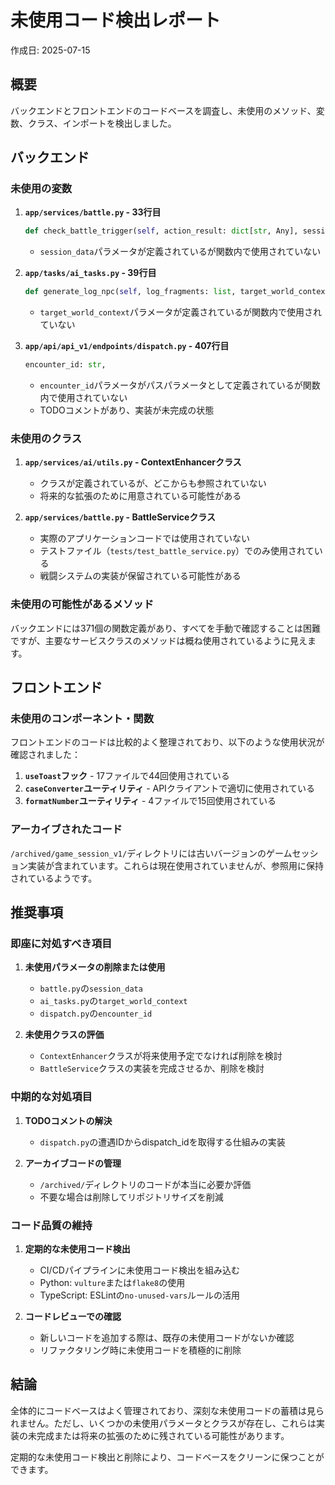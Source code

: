 # 未使用コード検出レポート

作成日: 2025-07-15

## 概要

バックエンドとフロントエンドのコードベースを調査し、未使用のメソッド、変数、クラス、インポートを検出しました。

## バックエンド

### 未使用の変数

1. **`app/services/battle.py` - 33行目**
   ```python
   def check_battle_trigger(self, action_result: dict[str, Any], session_data: dict[str, Any]) -> bool:
   ```
   - `session_data`パラメータが定義されているが関数内で使用されていない

2. **`app/tasks/ai_tasks.py` - 39行目**
   ```python
   def generate_log_npc(self, log_fragments: list, target_world_context: dict):
   ```
   - `target_world_context`パラメータが定義されているが関数内で使用されていない

3. **`app/api/api_v1/endpoints/dispatch.py` - 407行目**
   ```python
   encounter_id: str,
   ```
   - `encounter_id`パラメータがパスパラメータとして定義されているが関数内で使用されていない
   - TODOコメントがあり、実装が未完成の状態

### 未使用のクラス

1. **`app/services/ai/utils.py` - ContextEnhancerクラス**
   - クラスが定義されているが、どこからも参照されていない
   - 将来的な拡張のために用意されている可能性がある

2. **`app/services/battle.py` - BattleServiceクラス**
   - 実際のアプリケーションコードでは使用されていない
   - テストファイル（`tests/test_battle_service.py`）でのみ使用されている
   - 戦闘システムの実装が保留されている可能性がある

### 未使用の可能性があるメソッド

バックエンドには371個の関数定義があり、すべてを手動で確認することは困難ですが、主要なサービスクラスのメソッドは概ね使用されているように見えます。

## フロントエンド

### 未使用のコンポーネント・関数

フロントエンドのコードは比較的よく整理されており、以下のような使用状況が確認されました：

1. **`useToast`フック** - 17ファイルで44回使用されている
2. **`caseConverter`ユーティリティ** - APIクライアントで適切に使用されている
3. **`formatNumber`ユーティリティ** - 4ファイルで15回使用されている

### アーカイブされたコード

`/archived/game_session_v1/`ディレクトリには古いバージョンのゲームセッション実装が含まれています。これらは現在使用されていませんが、参照用に保持されているようです。

## 推奨事項

### 即座に対処すべき項目

1. **未使用パラメータの削除または使用**
   - `battle.py`の`session_data`
   - `ai_tasks.py`の`target_world_context`
   - `dispatch.py`の`encounter_id`

2. **未使用クラスの評価**
   - `ContextEnhancer`クラスが将来使用予定でなければ削除を検討
   - `BattleService`クラスの実装を完成させるか、削除を検討

### 中期的な対処項目

1. **TODOコメントの解決**
   - `dispatch.py`の遭遇IDからdispatch_idを取得する仕組みの実装

2. **アーカイブコードの管理**
   - `/archived/`ディレクトリのコードが本当に必要か評価
   - 不要な場合は削除してリポジトリサイズを削減

### コード品質の維持

1. **定期的な未使用コード検出**
   - CI/CDパイプラインに未使用コード検出を組み込む
   - Python: `vulture`または`flake8`の使用
   - TypeScript: ESLintの`no-unused-vars`ルールの活用

2. **コードレビューでの確認**
   - 新しいコードを追加する際は、既存の未使用コードがないか確認
   - リファクタリング時に未使用コードを積極的に削除

## 結論

全体的にコードベースはよく管理されており、深刻な未使用コードの蓄積は見られません。ただし、いくつかの未使用パラメータとクラスが存在し、これらは実装の未完成または将来の拡張のために残されている可能性があります。

定期的な未使用コード検出と削除により、コードベースをクリーンに保つことができます。